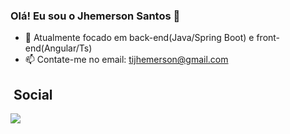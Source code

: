 ### Olá! Eu sou o Jhemerson Santos 👋

- 🔭 Atualmente focado em back-end(Java/Spring Boot) e front-end(Angular/Ts)
- 📫 Contate-me no email: tijhemerson@gmail.com


## &nbsp;Social
 
<div> 
  <a href="https://www.linkedin.com/in/jhemerson/" target="_blank"><img src="https://img.shields.io/badge/-LinkedIn-%230077B5?style=for-the-badge&logo=linkedin&logoColor=white" target="_blank"></a> 
 
</div>
